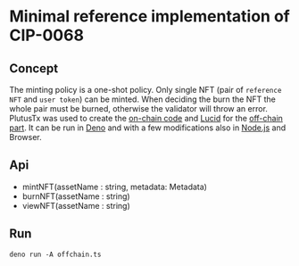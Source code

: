 # Minimal reference implementation of CIP-0068

## Concept

The minting policy is a one-shot policy. Only single NFT (pair of `reference NFT` and `user token`) can be minted. When deciding the burn the NFT the whole pair must be burned, otherwise the validator will throw an error.
PlutusTx was used to create the [on-chain code](onchain.hs) and [Lucid](https://github.com/spacebudz/lucid) for the [off-chain part](offchain.ts). It can be run in [Deno](https://deno.land/) and with a few modifications also in [Node.js](https://nodejs.org/) and Browser.

## Api

- mintNFT(assetName : string, metadata: Metadata)
- burnNFT(assetName : string)
- viewNFT(assetName : string)

## Run

```
deno run -A offchain.ts
```
